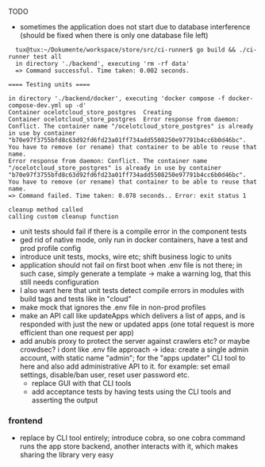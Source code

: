 TODO

* sometimes the application does not start due to database interference (should be fixed when there is only one database file left)

```
  tux@tux:~/Dokumente/workspace/store/src/ci-runner$ go build && ./ci-runner test all
  in directory './backend', executing 'rm -rf data'
  => Command successful. Time taken: 0.002 seconds.

==== Testing units ====

in directory './backend/docker', executing 'docker compose -f docker-compose-dev.yml up -d'
Container ocelotcloud_store_postgres  Creating
Container ocelotcloud_store_postgres  Error response from daemon: Conflict. The container name "/ocelotcloud_store_postgres" is already in use by container "b70e97f3755bfd8c63d92fd6fd23a01ff734add5508250e97791b4cc6b0d46bc". You have to remove (or rename) that container to be able to reuse that name.
Error response from daemon: Conflict. The container name "/ocelotcloud_store_postgres" is already in use by container "b70e97f3755bfd8c63d92fd6fd23a01ff734add5508250e97791b4cc6b0d46bc". You have to remove (or rename) that container to be able to reuse that name.
=> Command failed. Time taken: 0.078 seconds.. Error: exit status 1

cleanup method called
calling custom cleanup function
```

* unit tests should fail if there is a compile error in the component tests
* ged rid of native mode, only run in docker containers, have a test and prod profile config
* introduce unit tests, mocks, wire etc; shift business logic to units
* application should not fail on first boot when .env file is not there; in such case, simply generate a template -> make a warning log, that this still needs configuration
* I also want here that unit tests detect compile errors in modules with build tags and tests like in "cloud"
* make mock that ignores the .env file in non-prod profiles
* make an API call like updateApps which delivers a list of apps, and is responded with just the new or updated apps (one total request is more efficient than one request per app)
* add anubis proxy to protect the server against crawlers etc? or maybe crowdsec?
 i dont like .env file approach -> idea: create a single admin account, with static name "admin"; for the "apps updater" CLI tool to here and also add administrative API to it. for example: set email settings, disable/ban user, reset user password etc.
  * replace GUI with that CLI tools
  * add acceptance tests by having tests using the CLI tools and asserting the output

### frontend 

* replace by CLI tool entirely; introduce cobra, so one cobra command runs the app store backend, another interacts with it, which makes sharing the library very easy